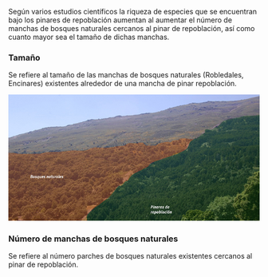 

Según varios estudios científicos la riqueza de especies que se encuentran bajo los pinares de repoblación aumentan al aumentar el número de manchas de bosques naturales cercanos al pinar de repoblación, así como cuanto mayor sea el tamaño de dichas manchas.

### Tamaño

Se refiere al tamaño de las manchas de bosques naturales (Robledales, Encinares) existentes alrededor de una mancha de pinar repoblación.

![](www/natural_forests.jpg)

### Número de manchas de bosques naturales

Se refiere al número parches de bosques naturales existentes cercanos al pinar de repoblación.


